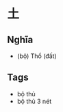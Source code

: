# 土

## Nghĩa
* (bộ) Thổ (đất)

## Tags
* bộ thủ
* bộ thủ 3 nét

<script>window.HANZI_FIELD='土';</script>

